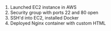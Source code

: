 1. Launched EC2 instance in AWS
2. Security group with ports 22 and 80 open
3. SSH'd into EC2, installed Docker
4. Deployed Nginx container with custom HTML
